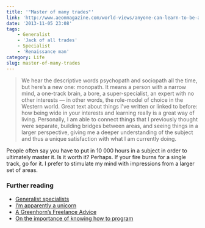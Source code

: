 ```yaml
---
title: '"Master of many trades"'
link: 'http://www.aeonmagazine.com/world-views/anyone-can-learn-to-be-a-polymath/'
date: '2013-11-05 23:08'
tags:
    - Generalist
    - 'Jack of all trades'
    - Specialist
    - 'Renaissance man'
category: Life
slug: master-of-many-trades
---
```


> We hear the descriptive words psychopath and sociopath all the time, but here’s a new one: monopath. It means a person with a narrow mind, a one-track brain, a bore, a super-specialist, an expert with no other interests — in other words, the role-model of choice in the Western world.
Great text about things I've written or linked to before: how being wide in your interests and learning really is a great way of living. Personally, I am able to connect things that I previously thought were separate, building bridges between areas, and seeing things in a larger perspective, giving me a deeper understanding of the subject and thus a unique satisfaction with what I am currently doing.People often say you have to put in 10 000 hours in a subject in order to ultimately master it. Is it worth it? Perhaps. If your fire burns for a single track, go for it. I prefer to stimulate my mind with impressions from a larger set of areas.

### Further reading

- [Generalist specialists](/writings/generalist-specialists/ "Generalist specialists")
- [I’m apparently a unicorn](/writings/unicorn/ "I’m apparently a unicorn")
- [A Greenhorn’s Freelance Advice](/writings/a-greenhorn-s-freelance-advice/ "A Greenhorn’s Freelance Advice")
- [On the importance of knowing how to program](/writings/on-the-importance-of-knowing-how-to-program/)
